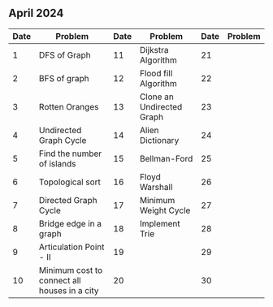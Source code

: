 ## April 2024

| Date | Problem                                      | Date | Problem                   | Date | Problem |
| ---- | -------------------------------------------- | ---- | ------------------------- | ---- | ------- |
| 1    | DFS of Graph                                 | 11   | Dijkstra Algorithm        | 21   |         |
| 2    | BFS of graph                                 | 12   | Flood fill Algorithm      | 22   |         |
| 3    | Rotten Oranges                               | 13   | Clone an Undirected Graph | 23   |         |
| 4    | Undirected Graph Cycle                       | 14   | Alien Dictionary          | 24   |         |
| 5    | Find the number of islands                   | 15   | Bellman-Ford              | 25   |         |
| 6    | Topological sort                             | 16   | Floyd Warshall            | 26   |         |
| 7    | Directed Graph Cycle                         | 17   | Minimum Weight Cycle      | 27   |         |
| 8    | Bridge edge in a graph                       | 18   | Implement Trie            | 28   |         |
| 9    | Articulation Point - II                      | 19   |                           | 29   |         |
| 10   | Minimum cost to connect all houses in a city | 20   |                           | 30   |         |
